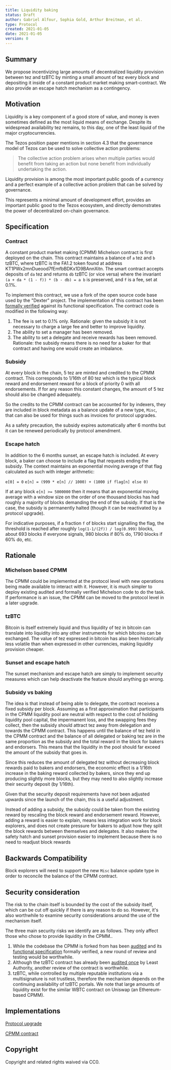 ```yaml
---
title: Liquidity baking
status: Draft
author: Gabriel Alfour, Sophia Gold, Arthur Breitman, et al.
type: Protocol
created: 2021-01-05
date: 2021-01-05
version: 0
---
```


## Summary

We propose incentivizing large amounts of decentralized liquidity provision between tez and tzBTC by minting a small amount of tez every block and depositing it inside of a constant product market making smart-contract. We also provide an escape hatch mechanism as a contingency.

## Motivation

Liquidity is a key component of a good store of value, and money is even sometimes defined as the most liquid means of exchange. Despite its widespread availability tez remains, to this day, one of the least liquid of the major cryptocurrencies.

The Tezos position paper mentions in section 4.3 that the governance model of Tezos can be used to solve collective action problems:

> The collective action problem arises when multiple parties would benefit from taking an action but none benefit from individually undertaking the action.

Liquidity provision is among the most important public goods of a currency and a perfect example of a collective action problem that can be solved by governance.

This represents a minimal amount of development effort, provides an important public good to the Tezos ecosystem, and directly demonstrates the power of decentralized on-chain governance.


## Specification

### Contract

A constant product market making (CPMM) Michelson contract is first deployed on the chain. This contract maintains a balance of `a` tez and `b` tzBTC, where tzBTC is the FA1.2 token found at address KT1PWx2mnDueood7fEmfbBDKx1D9BAnnXitn. The smart contract accepts deposits of `da` tez and returns `db` tzBTC (or vice versa) where the invariant `(a + da * (1 - f)) * (b - db) = a b` is preserved, and `f` is a fee, set at 0.1%.

To implement this contract, we use a fork of the open source code base used by the "Dexter" project. The implementation of this contract has been [formally verified](https://blog.nomadic-labs.com/dexter-decentralized-exchange-for-tezos-formal-verification-work-by-nomadic-labs.html) against its functional specification. The contract code is modified in the following way:

1. The fee is set to 0.1% only. Rationale: given the subsidy it is not necessary to charge a large fee and better to improve liquidity.
2. The ability to set a manager has been removed.
3. The ability to set a delegate and receive rewards has been removed. Rationale: the subsidy means there is no need for a baker for that contract and having one would create an imbalance.

### Subsidy

At every block in the chain, 5 tez are minted and credited to the CPMM contract. This corresponds to 1/16th of 80 tez which is the typical block reward and endorsement reward for a block of priority 0 with all endorsements. If for any reason this constant changes, the amount of 5 tez should also be changed adequately.

So the credits to the CPMM contract can be accounted for by indexers, they are included in block metadata as a balance update of a new type, `Misc`, that can also be used for things such as invoices for protocol upgrades.

As a safety precaution, the subsidy expires automatically after 6 months but it can be renewed periodically by protocol amendment.

### Escape hatch

In addition to the 6 months sunset, an escape hatch is included. At every block, a baker can choose to include a flag that requests ending the subsidy. The context maintains an exponential moving average of that flag calculated as such with integer arithmetic:

`e[0] = 0`
`e[n] = (999 * e[n] // 1000) + (1000 if flag[n] else 0)`

If at any block `e[n] >= 5000000` then it means that an exponential moving average with a window size on the order of one thousand blocks has had roughly a majority of blocks demanding the end of the subsidy. If that is the case, the subsidy is permanently halted (though it can be reactivated by a protocol upgrade).

For indicative purposes, if a fraction `f` of blocks start signalling the flag, the threshold is reached after roughly `log(1-1/(2f)) / log(0.999)` blocks, about 693 blocks if everyone signals, 980 blocks if 80% do, 1790 blocks if 60% do, etc.

## Rationale


### Michelson based CPMM

The CPMM could be implemented at the protocol level with new operations being made available to interact with it. However, it is much simpler to deploy existing audited and formally verified Michelson code to do the task. If performance is an issue, the CPMM can be moved to the protocol level in a later upgrade.

### tzBTC

Bitcoin is itself extremely liquid and thus liquidity of tez in bitcoin can translate into liquidity into any other instruments for which bitcoins can be exchanged. The value of tez expressed in bitcoin has also been historically less volatile than when expressed in other currencies, making liquidity provision cheaper.

### Sunset and escape hatch

The sunset mechanism and escape hatch are simply to implement security measures which can help deactivate the feature should anything go wrong.

### Subsidy vs baking

The idea is that instead of being able to delegate, the contract receives a fixed subsidy per block. Assuming as a first approximation that participants in the CPMM liquidity pool are neutral with respect to the cost of holding liquidity pool capital, the impermanent loss, and the swapping fees they collect, then the subsidy should attract tez away from delegation and towards the CPMM contract. This happens until the balance of tez held in the CPMM contract and the balance of all delegated or baking tez are in the same proportion as the subsidy and the total reward in the block for bakers and endorsers. This means that the liquidity in the pool should far exceed the amount of the subsidy that goes in.

Since this reduces the amount of delegated tez without decreasing block rewards paid to bakers and endorsers, the economic effect is a 1/16th increase in the baking reward collected by bakers, since they end up producing slightly more blocks, but they may need to also slightly increase their security deposit (by 1/16th).

Given that the security deposit requirements have not been adjusted upwards since the launch of the chain, this is a useful adjustment.

Instead of adding a subsidy, the subsidy could be taken from the existing reward by rescaling the block reward and endorsement reward. However, adding a reward is easier to explain, means less integration work for block explorers, and does not create pressure for bakers to adjust how they split the block rewards between themselves and delegates. It also makes the safety hatch and sunset provision easier to implement because there is no need to readjust block rewards 

## Backwards Compatibility

Block explorers will need to support the new `Misc` balance update type in order to reconcile the balance of the CPMM contract.

## Security consideration

The risk to the chain itself is bounded by the cost of the subsidy itself, which can be cut off quickly if there is any reason to do so. However, it's also worthwhile to examine security considerations around the use of the mechanism itself.

The three main security risks we identify are as follows. They only affect those who chose to provide liquidity in the CPMM..

1. While the codebase the CPMM is forked from has been [audited](https://github.com/trailofbits/publications/blob/master/reviews/dexter.pdf) and its [functional specification](https://gitlab.com/nomadic-labs/mi-cho-coq/-/merge_requests/71) formally verified, a new round of review and testing would be worthwhile.
2. Although the tzBTC contract has already been [audited once](https://leastauthority.com/static/publications/LeastAuthority-Tezos-TzBTC-Final-Audit-Report.pdf) by Least Authority, another review of the contract is worthwhile.
3. tzBTC, while controlled by multiple reputable institutions via a multisignature is not trustless, therefore the mechanism depends on the continuing availability of tzBTC portals. We note that large amounts of liquidity exist for the similar WBTC contract on Uniswap (an Ethereum-based CPMM).

## Implementations

[Protocol upgrade](https://gitlab.com/sophiagold/tezos/-/tree/liquidity_baking)

[CPMM contract](https://gitlab.com/sophiagold/tezos/-/blob/a169b7cd32167327405926cb8b167513cfe9db36/src/proto_alpha/lib_protocol/test/contracts/cpmm.tz)

## Copyright 

Copyright and related rights waived via CC0.
